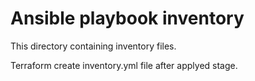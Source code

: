 # Ansible playbook inventory

This directory containing inventory files.

Terraform create inventory.yml file after applyed stage.
